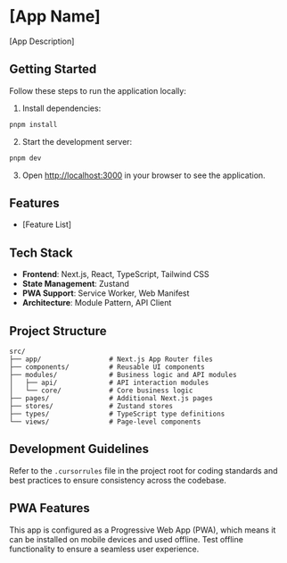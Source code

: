 # [App Name]

[App Description]

## Getting Started

Follow these steps to run the application locally:

1. Install dependencies:
```bash
pnpm install
```

2. Start the development server:
```bash
pnpm dev
```

3. Open [http://localhost:3000](http://localhost:3000) in your browser to see the application.

## Features

- [Feature List]

## Tech Stack

- **Frontend**: Next.js, React, TypeScript, Tailwind CSS
- **State Management**: Zustand
- **PWA Support**: Service Worker, Web Manifest
- **Architecture**: Module Pattern, API Client

## Project Structure

```
src/
├── app/                 # Next.js App Router files
├── components/          # Reusable UI components
├── modules/             # Business logic and API modules
│   ├── api/             # API interaction modules
│   └── core/            # Core business logic
├── pages/               # Additional Next.js pages
├── stores/              # Zustand stores
├── types/               # TypeScript type definitions
└── views/               # Page-level components
```

## Development Guidelines

Refer to the `.cursorrules` file in the project root for coding standards and best practices to ensure consistency across the codebase.

## PWA Features

This app is configured as a Progressive Web App (PWA), which means it can be installed on mobile devices and used offline. Test offline functionality to ensure a seamless user experience. 